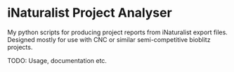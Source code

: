 # iNaturalist Project Analyser

My python scripts for producing project reports from iNaturalist export files. Designed mostly for use with CNC or similar semi-competitive bioblitz projects.

TODO: Usage, documentation etc.